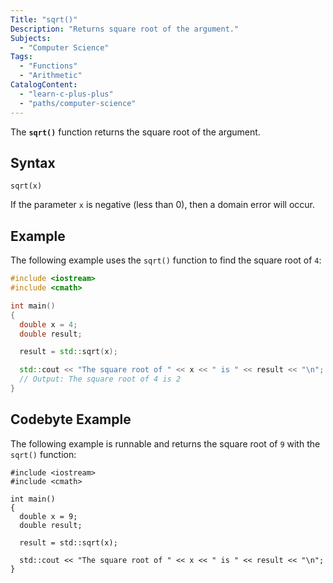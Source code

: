 ```yaml
---
Title: "sqrt()"
Description: "Returns square root of the argument."
Subjects:
  - "Computer Science"
Tags:
  - "Functions"
  - "Arithmetic"
CatalogContent:
  - "learn-c-plus-plus"
  - "paths/computer-science"
---
```


The **`sqrt()`** function returns the square root of the argument.

## Syntax

```pseudo
sqrt(x)
```

If the parameter `x` is negative (less than 0), then a domain error will occur.

## Example

The following example uses the `sqrt()` function to find the square root of `4`:

```cpp
#include <iostream>
#include <cmath>

int main()
{
  double x = 4;
  double result;

  result = std::sqrt(x);

  std::cout << "The square root of " << x << " is " << result << "\n";
  // Output: The square root of 4 is 2
}
```

## Codebyte Example

The following example is runnable and returns the square root of `9` with the `sqrt()` function:

```codebyte/cpp
#include <iostream>
#include <cmath>

int main()
{
  double x = 9;
  double result;

  result = std::sqrt(x);

  std::cout << "The square root of " << x << " is " << result << "\n";
}
```
